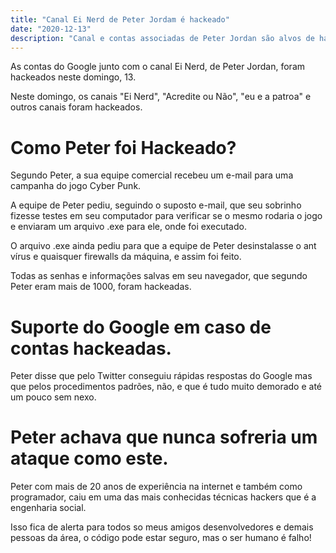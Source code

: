 ```yaml
---
title: "Canal Ei Nerd de Peter Jordam é hackeado"
date: "2020-12-13"
description: "Canal e contas associadas de Peter Jordan são alvos de hackers."
---
```


As contas do Google junto com o canal Ei Nerd, de Peter Jordan, foram hackeados neste domingo, 13.

Neste domingo, os canais "Ei Nerd", "Acredite ou Não", "eu e a patroa" e outros canais foram hackeados.

# Como Peter foi Hackeado?

Segundo Peter, a sua equipe comercial recebeu um e-mail para uma campanha do jogo
Cyber Punk.

A equipe de Peter pediu, seguindo o suposto e-mail, que seu sobrinho fizesse testes em seu computador para verificar se o mesmo rodaria o jogo e enviaram um arquivo .exe para ele, onde foi executado.

O arquivo .exe ainda pediu para que a equipe de Peter desinstalasse o ant vírus e quaisquer firewalls da máquina, e assim foi feito.

Todas as senhas e informações salvas em seu navegador, que segundo Peter eram mais de 1000, foram hackeadas.

# Suporte do Google em caso de contas hackeadas.

Peter disse que pelo Twitter conseguiu rápidas respostas do Google mas que pelos procedimentos padrões, não, e que é tudo muito demorado e até um pouco sem nexo.

# Peter achava que nunca sofreria um ataque como este.

Peter com mais de 20 anos de experiência na internet e também como programador,
caiu em uma das mais conhecidas técnicas hackers que é a engenharia social.

Isso fica de alerta para todos so meus amigos desenvolvedores e demais pessoas da área, o código pode estar seguro, mas o ser humano é falho!
